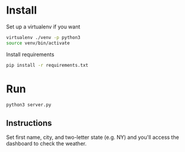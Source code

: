 # Install

Set up a virtualenv if you want

```bash
virtualenv ./venv -p python3
source venv/bin/activate
```

Install requirements

```bash
pip install -r requirements.txt
```

# Run

```bash
python3 server.py
```

## Instructions

Set first name, city, and two-letter state (e.g. NY) and you'll access the dashboard to check the weather.
